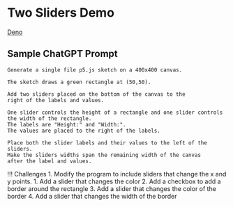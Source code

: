 # Two Sliders Demo

[Deno](./sliders.html)

## Sample ChatGPT Prompt

```linenums="0"
Generate a single file p5.js sketch on a 400x400 canvas.

The sketch draws a green rectangle at (50,50).

Add two sliders placed on the bottom of the canvas to the
right of the labels and values.

One slider controls the height of a rectangle and one slider controls
the width of the rectangle.
The labels are "Height:" and "Width:".
The values are placed to the right of the labels.

Place both the slider labels and their values to the left of the sliders.
Make the sliders widths span the remaining width of the canvas
after the label and values.
```

!!! Challenges
    1. Modify the program to include sliders that change the x and y points.
    1. Add a slider that changes the color
    2. Add a checkbox to add a border around the rectangle
    3. Add a slider that changes the color of the border
    4. Add a slider that changes the width of the border

